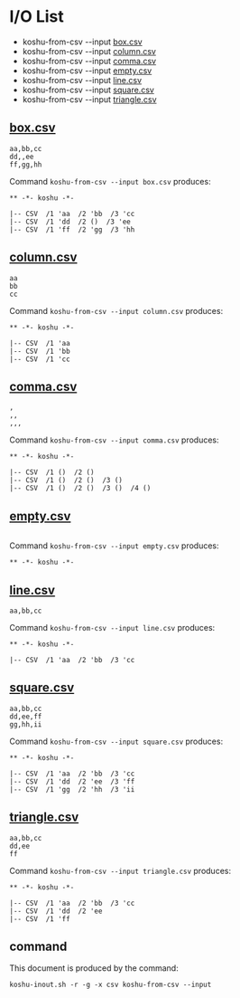 # I/O List

- koshu-from-csv --input [box.csv](#boxcsv)
- koshu-from-csv --input [column.csv](#columncsv)
- koshu-from-csv --input [comma.csv](#commacsv)
- koshu-from-csv --input [empty.csv](#emptycsv)
- koshu-from-csv --input [line.csv](#linecsv)
- koshu-from-csv --input [square.csv](#squarecsv)
- koshu-from-csv --input [triangle.csv](#trianglecsv)



## [box.csv](box.csv)

```
aa,bb,cc
dd,,ee
ff,gg,hh
```

Command `koshu-from-csv --input box.csv` produces:

```
** -*- koshu -*-

|-- CSV  /1 'aa  /2 'bb  /3 'cc
|-- CSV  /1 'dd  /2 ()  /3 'ee
|-- CSV  /1 'ff  /2 'gg  /3 'hh
```



## [column.csv](column.csv)

```
aa
bb
cc
```

Command `koshu-from-csv --input column.csv` produces:

```
** -*- koshu -*-

|-- CSV  /1 'aa
|-- CSV  /1 'bb
|-- CSV  /1 'cc
```



## [comma.csv](comma.csv)

```
,
,,
,,,
```

Command `koshu-from-csv --input comma.csv` produces:

```
** -*- koshu -*-

|-- CSV  /1 ()  /2 ()
|-- CSV  /1 ()  /2 ()  /3 ()
|-- CSV  /1 ()  /2 ()  /3 ()  /4 ()
```



## [empty.csv](empty.csv)

```
```

Command `koshu-from-csv --input empty.csv` produces:

```
** -*- koshu -*-

```



## [line.csv](line.csv)

```
aa,bb,cc
```

Command `koshu-from-csv --input line.csv` produces:

```
** -*- koshu -*-

|-- CSV  /1 'aa  /2 'bb  /3 'cc
```



## [square.csv](square.csv)

```
aa,bb,cc
dd,ee,ff
gg,hh,ii
```

Command `koshu-from-csv --input square.csv` produces:

```
** -*- koshu -*-

|-- CSV  /1 'aa  /2 'bb  /3 'cc
|-- CSV  /1 'dd  /2 'ee  /3 'ff
|-- CSV  /1 'gg  /2 'hh  /3 'ii
```



## [triangle.csv](triangle.csv)

```
aa,bb,cc
dd,ee
ff
```

Command `koshu-from-csv --input triangle.csv` produces:

```
** -*- koshu -*-

|-- CSV  /1 'aa  /2 'bb  /3 'cc
|-- CSV  /1 'dd  /2 'ee
|-- CSV  /1 'ff
```



## command

This document is produced by the command:

```
koshu-inout.sh -r -g -x csv koshu-from-csv --input
```
